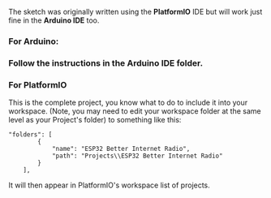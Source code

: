 The sketch was originally written using the **PlatformIO** IDE but will work just fine in the **Arduino IDE** too.

### For Arduino:

### Follow the instructions in the Arduino IDE folder.

### For PlatformIO
This is the complete project, you know what to do to include it into your workspace. (Note, you may need to edit your workspace folder at the same level as your Project's folder) to something like this:
```
"folders": [
		{
			"name": "ESP32 Better Internet Radio",
			"path": "Projects\\ESP32 Better Internet Radio"
		}
	],
  ```
  It will then appear in PlatformIO's workspace list of projects.
